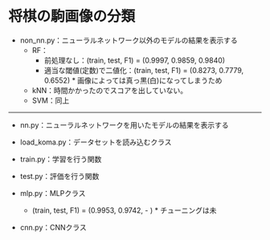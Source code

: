 # 将棋の駒画像の分類

- non_nn.py：ニューラルネットワーク以外のモデルの結果を表示する
	- RF：
		- 前処理なし：(train, test, F1) = (0.9997, 0.9859, 0.9840) 
		- 適当な閾値(定数)で二値化：(train, test, F1) = (0.8273, 0.7779, 0.6552) * 画像によっては真っ黒(白)になってしまうため
	- kNN：時間かかったのでスコアを出していない。
	- SVM：同上

___


- nn.py：ニューラルネットワークを用いたモデルの結果を表示する

- load_koma.py：データセットを読み込むクラス
- train.py：学習を行う関数
- test.py：評価を行う関数

- mlp.py：MLPクラス
	- (train, test, F1) = (0.9953, 0.9742, - ) * チューニングは未

- cnn.py：CNNクラス
